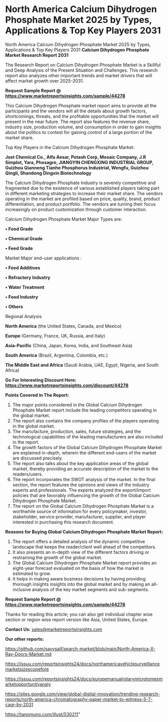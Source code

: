 # North America Calcium Dihydrogen Phosphate Market 2025 by Types, Applications & Top Key Players 2031
North America Calcium Dihydrogen Phosphate Market 2025 by Types, Applications & Top Key Players 2031
<strong>Calcium Dihydrogen Phosphate Market Research Report 2031</strong>

The Research Report on Calcium Dihydrogen Phosphate Market is a Skillful and Deep Analysis of the Present Situation and Challenges. This research report also analyzes other important trends and market drivers that will affect market growth over 2025-2031.

<strong>Request Sample Report @ <a href=https://www.marketreportsinsights.com/sample/44278>https://www.marketreportsinsights.com/sample/44278</a></strong>

This Calcium Dihydrogen Phosphate market report aims to provide all the participants and the vendors will all the details about growth factors, shortcomings, threats, and the profitable opportunities that the market will present in the near future. The report also features the revenue share, industry size, production volume, and consumption in order to gain insights about the politics to contest for gaining control of a large portion of the market share.

Top Key Players in the Calcium Dihydrogen Phosphate Market:

<strong>Jost Chemical Co., Alfa Aesar, Potash Corp, Mosaic Company, J.R Simplot, Yara, Phosagro, JIANGYIN CHENGXING INDUSTRIAL GROUP, Guizhou Qianneng Tianhe Phosphorus Industrial, Wengfu, Guizhou Qingli, Shandong Dingxin Biotechnology</strong>

The Calcium Dihydrogen Phosphate Industry is severely competitive and fragmented due to the existence of various established players taking part in different marketing strategies to increase their market share. The vendors operating in the market are profiled based on price, quality, brand, product differentiation, and product portfolio. The vendors are turning their focus increasingly on product customization through customer interaction.

Calcium Dihydrogen Phosphate Market Major Types are:

<strong>•  Food Grade

•  Chemical Grade

•  Feed Grade</strong>

Market Major end-user applications :

<strong>•  Feed Additives

•  Refractory Industry

•  Water Treatment

•  Food Industry

•  Others</strong>

Regional Analysis

</u><strong><b>North America</b></strong> (the United States, Canada, and Mexico)

<strong><b>Europe </b></strong>(Germany, France, UK, Russia, and Italy)

<strong><b>Asia-Pacific</b></strong> (China, Japan, Korea, India, and Southeast Asia)

<strong><b>South America</b></strong> (Brazil, Argentina, Colombia, etc.)

<strong><b>The Middle East and Africa</b></strong> (Saudi Arabia, UAE, Egypt, Nigeria, and South Africa)

<strong>Go For Interesting Discount Here: <a href=https://www.marketreportsinsights.com/discount/44278>https://www.marketreportsinsights.com/discount/44278</a></strong>

<strong>Points Covered in The Report:</strong>
<ol>
  <li>The major points considered in the Global Calcium Dihydrogen Phosphate Market report include the leading competitors operating in the global market.</li>
  <li>The report also contains the company profiles of the players operating in the global market.</li>
  <li>The manufacture, production, sales, future strategies, and the technological capabilities of the leading manufacturers are also included in the report.</li>
  <li>The growth factors of the Global Calcium Dihydrogen Phosphate Market are explained in-depth, wherein the different end-users of the market are discussed precisely.</li>
  <li>The report also talks about the key application areas of the global market, thereby providing an accurate description of the market to the readers/users.</li>
  <li>The report incorporates the SWOT analysis of the market. In the final section, the report features the opinions and views of the industry experts and professionals. The experts analyzed the export/import policies that are favorably influencing the growth of the Global Calcium Dihydrogen Phosphate Market.</li>
  <li>The report on the Global Calcium Dihydrogen Phosphate Market is a worthwhile source of information for every policymaker, investor, stakeholder, service provider, manufacturer, supplier, and player interested in purchasing this research document.</li>
</ol>
<strong>Reasons for Buying Global Calcium Dihydrogen Phosphate Market Report:</strong>

<ol>
  <li>The report offers a detailed analysis of the dynamic competitive landscape that keeps the reader/client well ahead of the competitors.</li>
  <li>It also presents an in-depth view of the different factors driving or restraining the growth of the global market.</li>
  <li>The Global Calcium Dihydrogen Phosphate Market report provides an eight-year forecast evaluated on the basis of how the market is estimated to grow.</li>
  <li>It helps in making aware business decisions by having providing thorough insights insights into the global market and by making an all-inclusive analysis of the key market segments and sub-segments.</li>
</ol>
<strong>Request Sample Report @ <a href=https://www.marketreportsinsights.com/sample/44278>https://www.marketreportsinsights.com/sample/44278</a></strong>


Thanks for reading this article; you can also get individual chapter wise section or region wise report version like Asia, United States, Europe.

<strong>Contact Us:</strong>
sales@marketreportsinsights.com

<strong>Our other reports:</strong>

<a href=https://github.com/sayysaif/search-market/blob/main/North-America-X-Ray-Doors-Market.md>https://github.com/sayysaif/search-market/blob/main/North-America-X-Ray-Doors-Market.md</a>

<a href=https://issuu.com/reportsinsights24/docs/northamericavehiclesurveillancemarketsizescopefore>https://issuu.com/reportsinsights24/docs/northamericavehiclesurveillancemarketsizescopefore</a>

<a href=https://issuu.com/reportsinsights24/docs/europemanualrotarymicrotomesmarketopportunityanaly>https://issuu.com/reportsinsights24/docs/europemanualrotarymicrotomesmarketopportunityanaly</a>

<a href=https://sites.google.com/view/global-digital-innovation/trending-research-reports/north-america-chromatography-paper-market-to-witness-5-7-cagr-by-2031>https://sites.google.com/view/global-digital-innovation/trending-research-reports/north-america-chromatography-paper-market-to-witness-5-7-cagr-by-2031</a>

<a href=https://tanomuno.com/illust/530211>https://tanomuno.com/illust/530211</a>"
